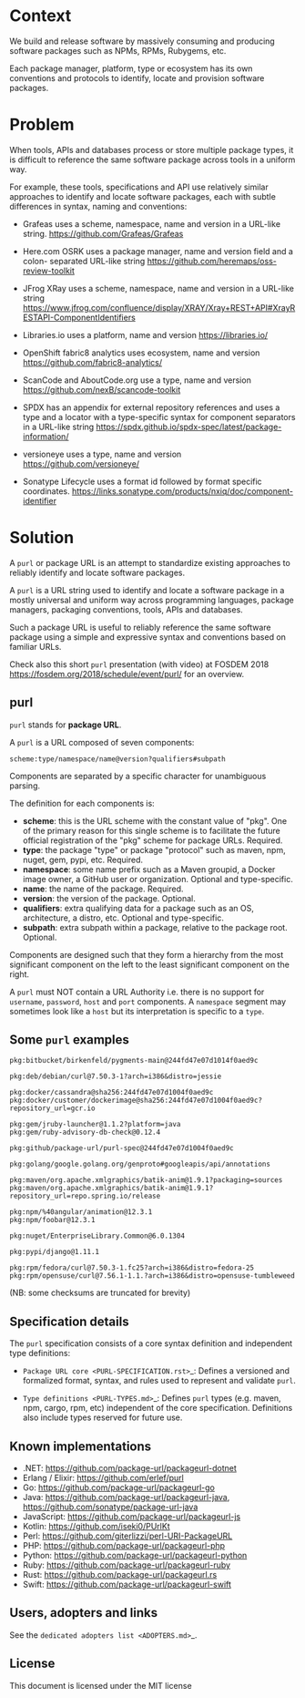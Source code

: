 # Context

We build and release software by massively consuming and producing software
packages such as NPMs, RPMs, Rubygems, etc.

Each package manager, platform, type or ecosystem has its own conventions and
protocols to identify, locate and provision software packages.

# Problem

When tools, APIs and databases process or store multiple package types, it is
difficult to reference the same software package across tools in a uniform way.

For example, these tools, specifications and API use relatively similar
approaches to identify and locate software packages, each with subtle
differences in syntax, naming and conventions:

- Grafeas uses a scheme, namespace, name and version in a URL-like string.
  https://github.com/Grafeas/Grafeas

- Here.com OSRK uses a package manager, name and version field and a colon-
  separated URL-like string
  https://github.com/heremaps/oss-review-toolkit

- JFrog XRay uses a scheme, namespace, name and version in a URL-like string
  https://www.jfrog.com/confluence/display/XRAY/Xray+REST+API#XrayRESTAPI-ComponentIdentifiers

- Libraries.io uses a platform, name and version
  https://libraries.io/

- OpenShift fabric8 analytics uses ecosystem, name and version
  https://github.com/fabric8-analytics/

- ScanCode and AboutCode.org use a type, name and version
  https://github.com/nexB/scancode-toolkit

- SPDX has an appendix for external repository references and uses a type and a
  locator with a type-specific syntax for component separators in a URL-like
  string
  https://spdx.github.io/spdx-spec/latest/package-information/

- versioneye uses a type, name and version
  https://github.com/versioneye/

- Sonatype Lifecycle uses a format id followed by format specific coordinates.
  https://links.sonatype.com/products/nxiq/doc/component-identifier

# Solution

A `purl` or package URL is an attempt to standardize existing approaches to
reliably identify and locate software packages.

A `purl` is a URL string used to identify and locate a software package in a
mostly universal and uniform way across programming languages, package managers,
packaging conventions, tools, APIs and databases.

Such a package URL is useful to reliably reference the same software package
using a simple and expressive syntax and conventions based on familiar URLs.

Check also this short `purl` presentation (with video) at FOSDEM 2018
https://fosdem.org/2018/schedule/event/purl/ for an overview.

## purl

`purl` stands for **package URL**.

A `purl` is a URL composed of seven components:

    scheme:type/namespace/name@version?qualifiers#subpath

Components are separated by a specific character for unambiguous parsing.

The definition for each components is:

- **scheme**: this is the URL scheme with the constant value of "pkg". One of
  the primary reason for this single scheme is to facilitate the future official
  registration of the "pkg" scheme for package URLs. Required.
- **type**: the package "type" or package "protocol" such as maven, npm, nuget,
  gem, pypi, etc. Required.
- **namespace**: some name prefix such as a Maven groupid, a Docker image owner,
  a GitHub user or organization. Optional and type-specific.
- **name**: the name of the package. Required.
- **version**: the version of the package. Optional.
- **qualifiers**: extra qualifying data for a package such as an OS,
  architecture, a distro, etc. Optional and type-specific.
- **subpath**: extra subpath within a package, relative to the package root.
  Optional.

Components are designed such that they form a hierarchy from the most significant component
on the left to the least significant component on the right.

A `purl` must NOT contain a URL Authority i.e. there is no support for
`username`, `password`, `host` and `port` components. A `namespace` segment may
sometimes look like a `host` but its interpretation is specific to a `type`.

## Some `purl` examples

    pkg:bitbucket/birkenfeld/pygments-main@244fd47e07d1014f0aed9c

    pkg:deb/debian/curl@7.50.3-1?arch=i386&distro=jessie

    pkg:docker/cassandra@sha256:244fd47e07d1004f0aed9c
    pkg:docker/customer/dockerimage@sha256:244fd47e07d1004f0aed9c?repository_url=gcr.io

    pkg:gem/jruby-launcher@1.1.2?platform=java
    pkg:gem/ruby-advisory-db-check@0.12.4

    pkg:github/package-url/purl-spec@244fd47e07d1004f0aed9c

    pkg:golang/google.golang.org/genproto#googleapis/api/annotations

    pkg:maven/org.apache.xmlgraphics/batik-anim@1.9.1?packaging=sources
    pkg:maven/org.apache.xmlgraphics/batik-anim@1.9.1?repository_url=repo.spring.io/release

    pkg:npm/%40angular/animation@12.3.1
    pkg:npm/foobar@12.3.1

    pkg:nuget/EnterpriseLibrary.Common@6.0.1304

    pkg:pypi/django@1.11.1

    pkg:rpm/fedora/curl@7.50.3-1.fc25?arch=i386&distro=fedora-25
    pkg:rpm/opensuse/curl@7.56.1-1.1.?arch=i386&distro=opensuse-tumbleweed

(NB: some checksums are truncated for brevity)

## Specification details

The `purl` specification consists of a core syntax definition and independent
type definitions:

- `Package URL core <PURL-SPECIFICATION.rst>`_: Defines a versioned and
  formalized format, syntax, and rules used to represent and validate `purl`.

- `Type definitions <PURL-TYPES.md>`_: Defines `purl` types (e.g. maven, npm,
  cargo, rpm, etc) independent of the core specification. Definitions also
  include types reserved for future use.

## Known implementations

- .NET: https://github.com/package-url/packageurl-dotnet
- Erlang / Elixir: https://github.com/erlef/purl
- Go: https://github.com/package-url/packageurl-go
- Java: https://github.com/package-url/packageurl-java,
  https://github.com/sonatype/package-url-java
- JavaScript: https://github.com/package-url/packageurl-js
- Kotlin: https://github.com/iseki0/PUrlKt
- Perl: https://github.com/giterlizzi/perl-URI-PackageURL
- PHP: https://github.com/package-url/packageurl-php
- Python: https://github.com/package-url/packageurl-python
- Ruby: https://github.com/package-url/packageurl-ruby
- Rust: https://github.com/package-url/packageurl.rs
- Swift: https://github.com/package-url/packageurl-swift

## Users, adopters and links

See the `dedicated adopters list <ADOPTERS.md>`_.

## License

This document is licensed under the MIT license
